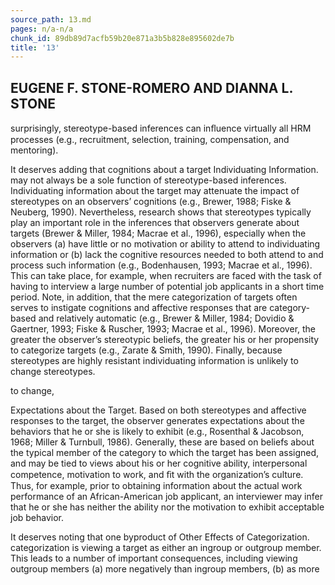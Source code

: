 ```yaml
---
source_path: 13.md
pages: n/a-n/a
chunk_id: 89db89d7acfb59b20e871a3b5b828e895602de7b
title: '13'
---
```

## EUGENE F. STONE-ROMERO AND DIANNA L. STONE

surprisingly, stereotype-based inferences can inﬂuence virtually all HRM processes (e.g., recruitment, selection, training, compensation, and mentoring).

It deserves adding that cognitions about a target Individuating Information. may not always be a sole function of stereotype-based inferences. Individuating information about the target may attenuate the impact of stereotypes on an observers’ cognitions (e.g., Brewer, 1988; Fiske & Neuberg, 1990). Nevertheless, research shows that stereotypes typically play an important role in the inferences that observers generate about targets (Brewer & Miller, 1984; Macrae et al., 1996), especially when the observers (a) have little or no motivation or ability to attend to individuating information or (b) lack the cognitive resources needed to both attend to and process such information (e.g., Bodenhausen, 1993; Macrae et al., 1996). This can take place, for example, when recruiters are faced with the task of having to interview a large number of potential job applicants in a short time period. Note, in addition, that the mere categorization of targets often serves to instigate cognitions and affective responses that are category-based and relatively automatic (e.g., Brewer & Miller, 1984; Dovidio & Gaertner, 1993; Fiske & Ruscher, 1993; Macrae et al., 1996). Moreover, the greater the observer’s stereotypic beliefs, the greater his or her propensity to categorize targets (e.g., Zarate & Smith, 1990). Finally, because stereotypes are highly resistant individuating information is unlikely to change stereotypes.

to change,

Expectations about the Target. Based on both stereotypes and affective responses to the target, the observer generates expectations about the behaviors that he or she is likely to exhibit (e.g., Rosenthal & Jacobson, 1968; Miller & Turnbull, 1986). Generally, these are based on beliefs about the typical member of the category to which the target has been assigned, and may be tied to views about his or her cognitive ability, interpersonal competence, motivation to work, and ﬁt with the organization’s culture. Thus, for example, prior to obtaining information about the actual work performance of an African-American job applicant, an interviewer may infer that he or she has neither the ability nor the motivation to exhibit acceptable job behavior.

It deserves noting that one byproduct of Other Effects of Categorization. categorization is viewing a target as either an ingroup or outgroup member. This leads to a number of important consequences, including viewing outgroup members (a) more negatively than ingroup members, (b) as more
